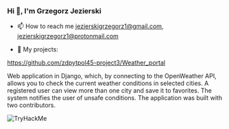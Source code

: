 ### Hi 👋, I'm Grzegorz Jezierski

* 📫 How to reach me jezierskigrzegorz1@gmail.com, jezierskigrzegorz1@protonmail.com

* 📄 My projects:

https://github.com/zdpytpol45-project3/Weather_portal

Web application in Django, which, by connecting to the OpenWeather API, allows you to check the current weather conditions in selected cities. A registered user can view more than one city and save it to favorites. The system notifies the user of unsafe conditions. The application was built with two contributors.

<img src="https://tryhackme-badges.s3.amazonaws.com/jezierskig.png" alt="TryHackMe">


<!--
**GJezierski/GJezierski** is a ✨ _special_ ✨ repository because its `README.md` (this file) appears on your GitHub profile.

Here are some ideas to get you started:

- 🔭 I’m currently working on ...
- 🌱 I’m currently learning ...
- 👯 I’m looking to collaborate on ...
- 🤔 I’m looking for help with ...
- 💬 Ask me about ...
- 📫 How to reach me: ...
- 😄 Pronouns: ...
- ⚡ Fun fact: ...
-->
